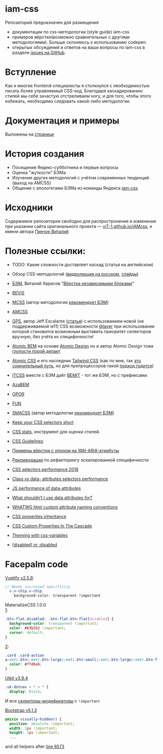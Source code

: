 # iam-css
Репозиторий предназначен для размещения
- документации по css-методологии (style guide) iam-css
- примеров вёрстки(возможно сравнительных с другими методологиями). Больше склоняюсь к использованию codepen.
- открытых обсуждений и ответов на ваши вопросы по iam-css в разделе [issues на GitHub](https://github.com/viT-1/iAMcss/issues).

# Вступление
Как и многие frontend-специалисты я столкнулся с необходимостью писать более управляемый CSS-код.
Благодаря каскадированию стилей мы себе зачастую отстреливаем ногу, и для того, чтобы этого избежать,
необходимо следовать какой-либо методологии.

# Документация и примеры
Выложены на [странице](https://github.com/viT-1/iAMcss/blob/master/styleguide.md)

# История создания
- Посещение Яндекс-субботника и первые вопросы
- Оценка "жуткости" БЭМа
- Изучение других методологий с учётом современных тенденций (выход на AMCSS)
- Общение с апологетами БЭМа из команды Яндекса [iam-css](https://github.com/bem/bem-method/issues/455)

# Исходники
Cодержимое репозитория свободно для распростронения и изменения при указании сайта оригинального проекта — [viT-1.github.io/iAMcss](https://viT-1.github.io/iAMcss),
и имени автора [Пинчук Виталий](http://viT-1.blogspot.com)

# Полезные ссылки:
- TODO: Какие сложности доставляет каскад (статья на английском)
- Обзор CSS-методологий ([видеолекция на русском](https://www.youtube.com/watch?v=P4ag4JSNWTM), [слайды](http://www.slideshare.net/ElizavetaSelivanova/ss-49224792))
- [БЭМ](http://ru.bem.info/), Виталий Харисов "[Вёрстка независимыми блоками](http://vitaly.harisov.name/article/independent-blocks.html)"
- [BEViS](https://github.com/bevis-ui/docs/blob/master/faq/bem-vs-bevis.md)
- [MCSS](https://github.com/operatino/MCSS#readme) (автор методологии [рекомендует БЭМ](https://habrahabr.ru/post/256109/#comment_8442829))
- [AMCSS](https://amcss.github.io/)
- [GPS](https://github.com/jescalan/gps), автор Jeff Escalante ([статья](https://medium.com/@jescalan/bem-is-terrible-f421495d093a)) с использованием новой (не поддерживаемой ie11) CSS возможности [@layer](https://developer.mozilla.org/en-US/docs/Web/CSS/@layer) при использовании которой становится возможным выставить приоритет селекторов вручную, без учёта их специфичности!
- [Atomic BEM](https://css-tricks.com/abem-useful-adaptation-bem/) на основе [Atomic Design](https://atomicdesign.bradfrost.com/table-of-contents/) но и автор Atomic Design тоже [глупости порой делает](https://github.com/bradfrost/atomic-design/issues/125)
- [Atomic CSS](https://acss.io/) и его наследник [Tailwind CSS](https://tailwindcss.com/) (как по мне, так [это сомнительный путь](http://vit-1.blogspot.com/2021/11/tailwind-css-bem.html), но для препроцессоров такой [подход годится](https://willwillems.com/posts/using-scoped-bem-with-tailwind.html#tailwind))
- [ITCSS](https://www.xfive.co/blog/itcss-scalable-maintainable-css-architecture/) вместе с БЭМ даёт [BEMIT](https://csswizardry.com/2015/08/bemit-taking-the-bem-naming-convention-a-step-further/) - тот же БЭМ, но с префиксами.
- [AzaBEM](http://azagroup.ru/azabem-css-method/)
- [OPOR](http://nano.sapegin.ru/all/opor-methodology)
- [FUN](https://benfrain.com/enduring-css-writing-style-sheets-rapidly-changing-long-lived-projects/)
- [SMACSS](https://smacss.com/) (автор методологии [рекомендует БЭМ](https://twitter.com/snookca/status/606908589295464449))

- [Keep your CSS selectors short](https://csswizardry.com/2012/05/keep-your-css-selectors-short/)
- [CSS stats](https://cssstats.com/), инструмент для оценки стилей.
- [CSS Guidelines](https://github.com/chris-pearce/css-guidelines)
- [Примеры вёрстки с упором на WAI-ARIA-атрибуты](http://oaa-accessibility.org/)
- [Рекомендации](https://github.com/mediaelement/mediaelement/issues/1849#issuecomment-249254251) по рефакторингу эскалированной специфичности
- [CSS selectors performance 2018](https://www.sitepoint.com/optimizing-css-id-selectors-and-other-myths/)
- [Class vs data- attributes selectors performance](https://gomakethings.com/how-performant-are-data-attributes-as-selectors/)
- [JS performance of data-attributes](https://jsperf.com/data-dataset)
- [What shouldn’t I use data attributes for?](http://html5doctor.com/html5-custom-data-attributes/)
- [WHATWG html custom attribute naming conventions](https://github.com/whatwg/html/issues/2271)
- [CSS properties inheritance](https://meyerweb.com/eric/articles/webrev/199903.html)
- [CSS Custom Properties In The Cascade](https://www.smashingmagazine.com/2019/07/css-custom-properties-cascade/)
- [Theming with css-variables](https://www.sitepoint.com/css-theming-custom-properties-javascript/)
- [[disabled] or :disabled](https://stackoverflow.com/questions/20141450/should-i-use-css-disabled-pseudo-class-or-disabled-attribute-selector-or-is-i)

# Facepalm code
[Vuetify v2.5.8](https://github.com/vuetifyjs/vuetify/blob/0f980ad51e22ba82e46f750eadcb7a586c802553/packages/vuetify/src/components/VChip/VChip.sass#L188):
```scss
// Needs increased specificity
  &.v-chip.v-chip
    background-color: transparent !important
```

MaterializeCSS 1.0.0<br />
[1](https://github.com/Dogfalo/materialize/blob/80e8ed370487aaf1e2185b028f7deda40da94eb9/dist/css/materialize.css#L5514):
```css
.btn-flat.disabled, .btn-flat.btn-flat[disabled] {
  background-color: transparent !important;
  color: #b3b2b2 !important;
  cursor: default;
}
```

[2](https://github.com/Dogfalo/materialize/blob/80e8ed370487aaf1e2185b028f7deda40da94eb9/dist/css/materialize.css#L4924):
```css
.card .card-action
a:not(.btn):not(.btn-large):not(.btn-small):not(.btn-large):not(.btn-floating):hover {
  color: #ffd8a6;
}
```

[UIkit v3.9.4](https://github.com/uikit/uikit/blob/41d14ad79e0d11392975f840e651e35e42ff24f9/dist/css/uikit.css#L5956)
```css
.uk-dotnav > * > * {
  display: block;
```
И все [селекторы-модификаторы](https://github.com/uikit/uikit/blob/41d14ad79e0d11392975f840e651e35e42ff24f9/dist/css/uikit.css#L7229) с `!important`

[Bootstrap v5.1.3](https://github.com/twbs/bootstrap/blob/1df098361cac04217d6a464c80e890c4335ecb5c/scss/mixins/_visually-hidden.scss)
```scss
@mixin visually-hidden() {
  position: absolute !important;
  width: 1px !important;
  height: 1px !important;
  ...
```
and all helpers after [line 6573](https://github.com/twbs/bootstrap/blob/1df098361cac04217d6a464c80e890c4335ecb5c/dist/css/bootstrap.css#L6573)
